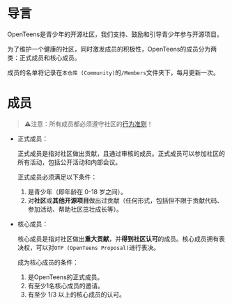 # 导言
OpenTeens是青少年的开源社区，我们支持、鼓励和引导青少年参与开源项目。

为了维护一个健康的社区，同时激发成员的积极性，OpenTeens的成员分为两类：正式成员和核心成员。

成员的名单将记录在`本仓库 (Community)`的`/Members`文件夹下，每月更新一次。

# 成员

> ⚠注意：所有成员都必须遵守社区的[行为准则](../CODE_OF_CONDUCT.md)！

- 正式成员：

    正式成员是指对社区做出贡献，且通过审核的成员。正式成员可以参加社区的所有活动，包括公开活动和内部会议。

    正式成员必须满足以下条件：
    1. 是青少年（即年龄在 0-18 岁之间）。
    2. 对**社区**或**其他开源项目**做出过贡献（任何形式，包括但不限于贡献代码、参加活动、帮助社区茁壮成长等）。

- 核心成员：

    核心成员是指对社区做出**重大贡献**，并**得到社区认可**的成员。核心成员拥有表决权，可以对`OTP (OpenTeens Proposal)`进行表决。

    成为核心成员的条件：
    1. 是OpenTeens的正式成员。
    2. 有至少1名核心成员的邀请。
    3. 有至少 1/3 以上的核心成员的认可。
